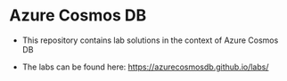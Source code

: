 # Azure Cosmos DB

- This repository contains lab solutions in the context of Azure Cosmos DB

- The labs can be found here: https://azurecosmosdb.github.io/labs/